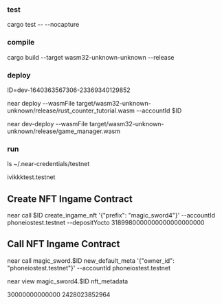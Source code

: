 ### test

cargo test -- --nocapture

### compile

cargo build --target wasm32-unknown-unknown --release

### deploy

ID=dev-1640363567306-23369340129852

near deploy --wasmFile target/wasm32-unknown-unknown/release/rust_counter_tutorial.wasm --accountId $ID

near dev-deploy --wasmFile target/wasm32-unknown-unknown/release/game_manager.wasm

### run

ls ~/.near-credentials/testnet

ivikkktest.testnet

## Create NFT Ingame Contract

near call $ID create_ingame_nft '{"prefix": "magic_sword4"}' --accountId phoneiostest.testnet --depositYocto 3189980000000000000000000

## Call NFT Ingame Contract

near call magic_sword.$ID new_default_meta '{"owner_id": "phoneiostest.testnet"}' --accountId phoneiostest.testnet

near view magic_sword4.$ID nft_metadata

30000000000000
2428023852964
